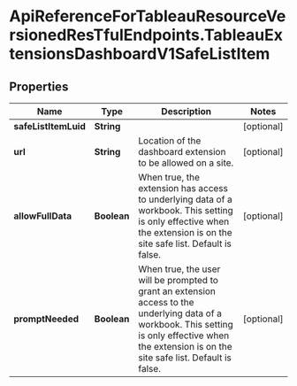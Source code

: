 # ApiReferenceForTableauResourceVersionedResTfulEndpoints.TableauExtensionsDashboardV1SafeListItem

## Properties

Name | Type | Description | Notes
------------ | ------------- | ------------- | -------------
**safeListItemLuid** | **String** |  | [optional] 
**url** | **String** | Location of the dashboard extension to be allowed on a site. | [optional] 
**allowFullData** | **Boolean** | When true, the extension has access to underlying data of a workbook. This setting is only effective when the extension is on the site safe list. Default is false. | [optional] 
**promptNeeded** | **Boolean** | When true, the user will be prompted to grant an extension access to the underlying data of a workbook. This setting is only effective when the extension is on the site safe list. Default is false. | [optional] 


